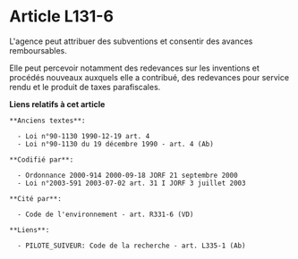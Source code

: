 # Article L131-6

L'agence peut attribuer des subventions et consentir des avances remboursables.

Elle peut percevoir notamment des redevances sur les inventions et procédés nouveaux auxquels elle a contribué, des
redevances pour service rendu et le produit de taxes parafiscales.

**Liens relatifs à cet article**

	**Anciens textes**:

	  - Loi n°90-1130 1990-12-19 art. 4
	  - Loi n°90-1130 du 19 décembre 1990 - art. 4 (Ab)

	**Codifié par**:

	  - Ordonnance 2000-914 2000-09-18 JORF 21 septembre 2000
	  - Loi n°2003-591 2003-07-02 art. 31 I JORF 3 juillet 2003

	**Cité par**:

	  - Code de l'environnement - art. R331-6 (VD)

	**Liens**:

	  - PILOTE_SUIVEUR: Code de la recherche - art. L335-1 (Ab)

